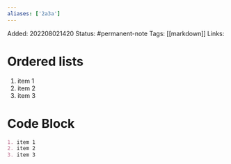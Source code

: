 ```yaml
---
aliases: ['2a3a']
---
```

Added: 202208021420
Status: #permanent-note 
Tags: [[markdown]]
Links: 

# Ordered lists
1. item 1
2. item 2
3. item 3

# Code Block

```md
1. item 1
2. item 2
3. item 3
```

